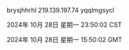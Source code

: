brysjhhrhl 219.139.197.74 yqqlmgsycl

2024年 10月 28日 星期一 23:50:02 CST

2024年 10月 28日 星期一 15:50:02 GMT

